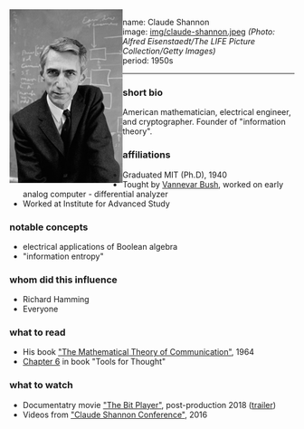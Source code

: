 <img align="left" width="200" src="img/claude-shannon.jpeg">

name: Claude Shannon </br>
image: [img/claude-shannon.jpeg](img/claude-shannon.jpeg) _(Photo: Alfred Eisenstaedt/The LIFE Picture Collection/Getty Images)_</br>
period: 1950s </br>

------

### short bio
American mathematician, electrical engineer, and cryptographer. 
Founder of "information theory".

### affiliations
 - Graduated MIT (Ph.D), 1940
 - Tought by [Vannevar Bush](vannevar-bush.md), worked on early analog computer - differential analyzer
 - Worked at Institute for Advanced Study

### notable concepts
 - electrical applications of Boolean algebra
 - "information entropy"

### whom did this influence
 - Richard Hamming
 - Everyone

### what to read
 - His book ["The Mathematical Theory of Communication"](https://en.wikipedia.org/wiki/A_Mathematical_Theory_of_Communication), 1964
 - [Chapter 6](http://www.rheingold.com/texts/tft/06.html#Chap06) in book "Tools for Thought"

### what to watch
 - Documentatry movie ["The Bit Player"](https://www.imdb.com/title/tt5015534/), post-production 2018 ([trailer](https://vimeo.com/288625027))
 - Videos from ["Claude Shannon Conference"](https://www.youtube.com/playlist?list=PLZ4JlAKnv384PiK8mUd4SmzC5BwMbnfUY), 2016
